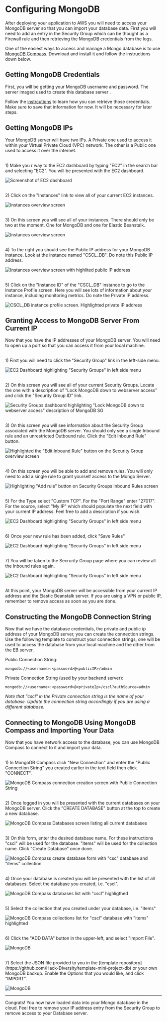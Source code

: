 # Configuring MongoDB

After deploying your application to AWS you will need to access your MongoDB server so that you can import your database data. First you will need to add an entry in the Security Group which can be thought as a Firewall rule and then retrieving the MongoDB credentials from the logs.

One of the easiest ways to access and manage a Mongo database is to use [MongoDB Compass](https://www.mongodb.com/try/download/compass). Download and install it and follow the instructions down below.

## Getting MongoDB Credentials

First, you will be getting your MongoDB username and password. The server imaged used to create this database server .

Follow the [instrcutions](https://docs.bitnami.com/aws/faq/get-started/find-credentials/#option-1-find-password-by-checking-the-system-log-on-the-aws-cloud-console-ec2) to learn how you can retrieve those credentials. Make sure to save that information for now. It will be necessary for later steps.

## Getting MongoDB IPs
Your MongoDB server will have two IPs. A Private one used to access it within your Virtual Private Cloud (VPC) network. The other is a Public one used to access it over the internet.

<br>
1) Make you r way to the EC2 dashboard by typing "EC2" in the search bar and selecting "EC2". You will be presented with the EC2 dashboard.

![Screenshot of EC2 dashboard](./images/Connecting_To_Mongo/MongoServer_1_EC2_Dashboard_Screen.png)


<br>
2) Click on the "Instances" link to view all of your current EC2 instances.

![Instances overview screen](./images/Connecting_To_Mongo/MongoServer_2_EC2_Dashboard_Select_Instances.png)


<br>
3) On this screen you will see all of your instances. There should only be two at the moment. One for MongoDB and one for Elastic Beanstalk.

![Instances overview screen](./images/Connecting_To_Mongo/MongoServer_3_EC2_Instances.png)


<br>
4) To the right you should see the Public IP address for your MongoDB instance. Look at the instance named "CSCL_DB". Do note this Public IP address.

![Instances overview screen with highlited public IP address](./images/Connecting_To_Mongo/MongoServer_4_EC2_Get_Public_IP.png)


<br>
5) Click on the "Instance ID" of the "CSCL_DB" instance to go to the Instance Profile screen. Here you will see lots of information about your instance, including monitoring metrics. Do note the Private IP address.

![CSCL_DB instance profile screen. Highlighted private IP address](./images/Connecting_To_Mongo/MongoServer_5_EC2_Get_Private_IP.png)

## Granting Access to MongoDB Server From Current IP
Now that you have the IP addresses of your MongoDB server. You will need to open up a port so that you can access it from your local machine.

<br>
1) First you will need to click the "Security Group" link in the left-side menu.

![EC2 Dashboard highlighting "Security Groups" in left side menu](./images/Connecting_To_Mongo/sg_add_current_ip_for_Mongo_1_select_sg.png)



<br>
2) On this screen you will see all of your current Security Groups. Locate the one with a description of "Lock MongoDB down to webserver access" and click the "Security Group ID" link.

![Security Groups dashboard highlighting "Lock MongoDB down to webserver access" description of MongoDB SG](./images/Connecting_To_Mongo/sg_add_current_ip_for_Mongo_2_locate_mongo_sg.png)


<br>
3) On this screen you will see information about the Security Group associated with the MongoDB server. You should only see a single Inbound rule and an unrestricted Outbound rule. Click the "Edit Inbound Rule" button.

![Highlighted the "Edit Inbound Rule" button on the Security Group overview screen](./images/Connecting_To_Mongo/sg_add_current_ip_for_Mongo_3_sg_profile_screen.png)



<br>
4) On this screen you will be able to add and remove rules. You will only need to add a single rule to grant yourself access to the Mongo Server.

![Highlighting "Add rule" button on Security Groups Inbound Rules screen](./images/Connecting_To_Mongo/sg_add_current_ip_for_Mongo_4_add_new_rule.png)


<br>
5) For the Type select "Custom TCP". For the "Port Range" enter "27017". For the source, select "My IP" which should populate the next field with your current IP address. Feel free to add a description if you wish.

![EC2 Dashboard highlighting "Security Groups" in left side menu](./images/Connecting_To_Mongo/sg_add_current_ip_for_Mongo_5_select_myip.png)


<br>
6) Once your new rule has been added, click "Save Rules"

![EC2 Dashboard highlighting "Security Groups" in left side menu](./images/Connecting_To_Mongo/sg_add_current_ip_for_Mongo_6_IP_added.png)


<br>
7) You will be taken to the Secrurity Group page where you can review all the Inbound rules again.

![EC2 Dashboard highlighting "Security Groups" in left side menu](./images/Connecting_To_Mongo/sg_add_current_ip_for_Mongo_7_summary.png)


<br>
At this point, your MongoDB server will be accessible from your current IP address and the Elastic Beanstalk server. If you are using a VPN or public IP, remember to remove access as soon as you are done.

## Constructing the MongoDB Connection String

Now that we have the database credentials, the private and public ip address of your MongoDB server, you can create the connection strings. Use the following template to construct your connection strings, one will be used to access the database from your local machine and the other from the EB server.

Public Connection String:
```
mongodb://<username>:<password>@<publicIP>/admin
```

Private Connection String (used by your backend server):
```
mongodb://<username>:<password>@<privateIp>/cscl?authSource=admin
```
*Note that "cscl" in the Private connection string is the name of your database. Update the connection string accordingly if you are using a different database.*

## Connecting to MongoDB Using MongoDB Compass and Importing Your Data
Now that you have network access to the database, you can use MongoDB Compass to connect to it and import your data.

<br>
1)  In MongoDB Compass click "New Connection" and enter the "Public Connection String" you created earlier in the text field then click "CONNECT".

![MongoDB Compass connection creation screen with Public Connection String](./images/Mongo_Compass/1_Mongo_Compass_connect_to_server.png)


<br>
2) Once logged in you will be presented with the current databases on your MongoDB server. Click the "CREATE DATABASE" button at the top to create a new database.

![MongoDB Compass Databases screen listing all current databases](./images/Mongo_Compass/2_Mongo_Compass_create_db_screen.png)


<br>
3) On this form, enter the desired database name. For these instructions "cscl" will be used for the database. "items" will be used for the collection name. Click "Create Database" once done. 

![MongoDB Compass create database form with "csc" database and "items" collection](./images/Mongo_Compass/3_Mongo_Compass_creating_database_and_collection.png)


<br>
4) Once your database is created you will be presented with the list of all databases. Select the database you created, i.e. "cscl". 

![MongoDB Compass databases list with "cscl" highligthed](./images/Mongo_Compass/4_Mongo_Compass_select_database.png)


<br>
5) Select the collection that you created under your database, i.e. "items"

![MongoDB Compass collections list for "cscl" database with "items" highlighted](./images/Mongo_Compass/5_Mongo_Compass_select_collection.png)


<br>
6) Click the "ADD DATA" button in the upper-left, and select "Import File".

![MongoDB](./images/Mongo_Compass/6_Mongo_Compass_import_file_button.png)


<br>
7) Select the JSON file provided to you in the [template repository](https://github.com/Hack-Diversity/template-mini-project-db) or your own MongoDB backup. Enable the Options that you would like, and click "IMPORT".

![MongoDB](./images/Mongo_Compass/7_Mongo_Compass_import_file_submit.png)

---
Congrats! You now have loaded data into your Mongo database in the cloud. Feel free to remove your IP address entry from the Security Group to remove access to your Database server.

